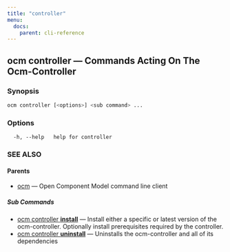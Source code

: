 ```yaml
---
title: "controller"
menu:
  docs:
    parent: cli-reference
---
```

## ocm controller &mdash; Commands Acting On The Ocm-Controller

### Synopsis

```bash
ocm controller [<options>] <sub command> ...
```

### Options

```text
  -h, --help   help for controller
```

### SEE ALSO

#### Parents

* [ocm](ocm.md)	 &mdash; Open Component Model command line client


##### Sub Commands

* [ocm controller <b>install</b>](ocm_controller_install.md)	 &mdash; Install either a specific or latest version of the ocm-controller. Optionally install prerequisites required by the controller.
* [ocm controller <b>uninstall</b>](ocm_controller_uninstall.md)	 &mdash; Uninstalls the ocm-controller and all of its dependencies

